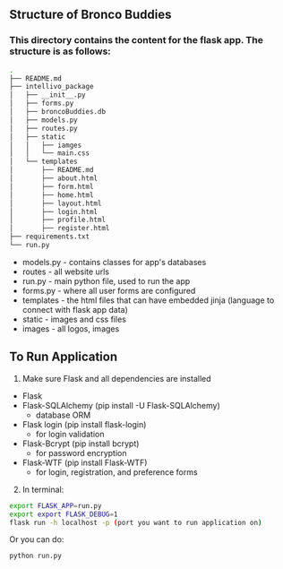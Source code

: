 ## Structure of Bronco Buddies

### This directory contains the content for the flask app. The structure is as follows: 

```bash
.
├── README.md
├── intellivo_package
│   ├── __init__.py
│   ├── forms.py
│   ├── broncoBuddies.db
│   ├── models.py
│   ├── routes.py
│   ├── static
│   │   ├── iamges
│   │   └── main.css
│   └── templates
│       ├── README.md
│       ├── about.html
│       ├── form.html
│       ├── home.html
│       ├── layout.html
│       ├── login.html
│       ├── profile.html
│       ├── register.html
├── requirements.txt
└── run.py
```

* models.py - contains classes for app's databases
* routes - all website urls 
* run.py - main python file, used to run the app 
* forms.py - where all user forms are configured
* templates - the html files that can have embedded jinja (language to connect with flask app data)
* static - images and css files
* images - all logos, images 

## To Run Application 

1. Make sure Flask and all dependencies are installed 
 - Flask 
 - Flask-SQLAlchemy (pip install -U Flask-SQLAlchemy)
   - database ORM
 - Flask login (pip install flask-login)
   - for login validation
 - Flask-Bcrypt (pip install bcrypt)  
   - for password encryption 
 - Flask-WTF (pip install Flask-WTF)
   - for login, registration, and preference forms 
2. In terminal: 
```bash
export FLASK_APP=run.py
export export FLASK_DEBUG=1 
flask run -h localhost -p (port you want to run application on)
```
Or you can do: 
```bash
python run.py
```

